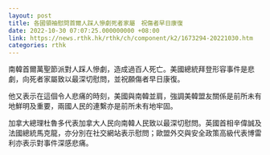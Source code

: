 ```yaml
---
layout: post
title: 各國領袖慰問首爾人踩人慘劇死者家屬　祝傷者早日康復
date: 2022-10-30 07:07:25.000000000 +08:00
link: https://news.rthk.hk/rthk/ch/component/k2/1673294-20221030.htm
categories: rthk
---
```


南韓首爾萬聖節派對人踩人慘劇，造成過百人死亡。美國總統拜登形容事件是悲劇，向死者家屬致以最深切慰問，並祝願傷者早日康復。

他又表示在這個令人悲痛的時刻，美國與南韓並肩，強調美韓盟友關係是前所未有地鮮明及重要，兩國人民的連繫亦是前所未有地牢固。

加拿大總理杜魯多代表加拿大人民向南韓人民致以最深切慰問。英國首相辛偉誠及法國總統馬克龍，亦分別在社交網站表示慰問；歐盟外交與安全政策高級代表博雷利亦表示對事件深感悲痛。
